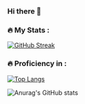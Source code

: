 ### Hi there 👋

<!--
**Shrey63/Shrey63** is a ✨ _special_ ✨ repository because its `README.md` (this file) appears on your GitHub profile.

Here are some ideas to get you started:

- 🔭 I’m currently working on ...
- 🌱 I’m currently learning ...
- 👯 I’m looking to collaborate on ...
- 🤔 I’m looking for help with ...
- 💬 Ask me about ...
- 📫 How to reach me: ...
- 😄 Pronouns: ...
- ⚡ Fun fact: ...
-->

### :fire: My Stats :

[![GitHub Streak](http://github-readme-streak-stats.herokuapp.com?user=Shrey63&theme=dark&background=000000)](https://git.io/streak-stats)


### :fire: Proficiency in : 

[![Top Langs](https://github-readme-stats.vercel.app/api/top-langs/?username=Shrey63&layout=compact&theme=vision-friendly-dark)](https://github.com/anuraghazra/github-readme-stats)


![Anurag's GitHub stats](https://github-readme-stats.vercel.app/api?username=Shrey63&hide=contribs,prs)
